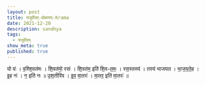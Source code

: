 ```yaml
---
layout: post
title: यजुर्वेदम्-प्रोक्षणम्-Krama
date: 2021-12-20
description: sandhya
tags:
  - यजुर्वेदम्
show_meta: true
published: true
---
```



यो वः॑ । व॒श्शि॒वत॑मः । शि॒वत॑मो॒ रसः॑ । 
शि॒वत॑म॒ इति॑ शि॒व-त॒मः॒ । रस॒स्तस्य॑ । तस्य॑ भाजयत । भा॒ज॒य॒ते॒ह । इ॒ह नः॑ ।
न॒ इति॑ नः ॥ उ॒श॒तीरि॑व । इ॒व॒ मा॒तरः॑ । 
मा॒तर॒ इति॑ मा॒तरः॑ ॥
